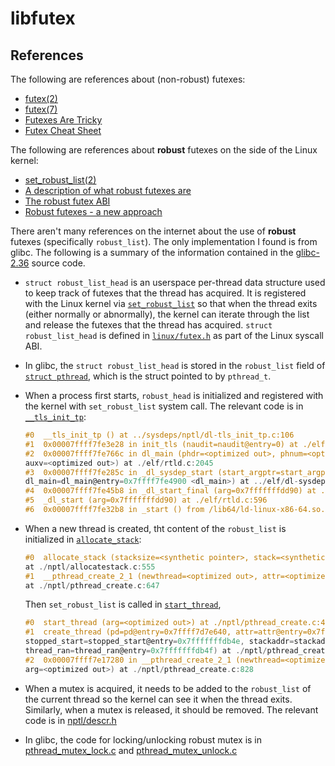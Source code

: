 # libfutex

## References

The following are references about (non-robust) futexes:

- [futex(2)](https://man7.org/linux/man-pages/man2/futex.2.html)
- [futex(7)](https://man7.org/linux/man-pages/man7/futex.7.html)
- [Futexes Are Tricky](https://cis.temple.edu/~giorgio/cis307/readings/futex.pdf)
- [Futex Cheat Sheet](http://locklessinc.com/articles/futex_cheat_sheet/)

The following are references about **robust** futexes on the side of the Linux
kernel:

- [set_robust_list(2)](https://man7.org/linux/man-pages/man2/set_robust_list.2.html)
- [A description of what robust futexes are](https://docs.kernel.org/locking/robust-futexes.html)
- [The robust futex ABI](https://docs.kernel.org/locking/robust-futex-ABI.html)
- [Robust futexes - a new approach](https://lwn.net/Articles/172149/)

There aren't many references on the internet about the use of **robust**
futexes (specifically `robust_list`). The only implementation I found is from
glibc. The following is a summary of the information contained in
the [glibc-2.36](https://github.com/bminor/glibc/tree/glibc-2.36)
source code.

- `struct robust_list_head` is an userspace per-thread data structure used to
  keep track of futexes that the thread has acquired. It is registered with the
  Linux kernel
  via [`set_robust_list`](https://man7.org/linux/man-pages/man2/set_robust_list.2.html)
  so that when the thread exits (either normally or abnormally), the kernel can
  iterate through the list and release the futexes that the thread has
  acquired. `struct robust_list_head` is defined
  in [`linux/futex.h`](https://github.com/torvalds/linux/blob/8cb1ae19bfae92def42c985417cd6e894ddaa047/include/uapi/linux/futex.h#L89-L122)
  as part of the Linux syscall ABI.

- In glibc, the `struct robust_list_head` is stored in the `robust_list`
  field
  of [`struct pthread`](https://github.com/bminor/glibc/blob/4e21c2075193e406a92c0d1cb091a7c804fda4d9/nptl/descr.h#L179),
  which is the struct pointed to by `pthread_t`.

- When a process first starts, `robust_head` is initialized and registered
  with the kernel with `set_robust_list` system call. The relevant code is in
  [`__tls_init_tp`](https://github.com/bminor/glibc/blob/4e21c2075193e406a92c0d1cb091a7c804fda4d9/sysdeps/nptl/dl-tls_init_tp.c#L84-L101):

    ```c
    #0  __tls_init_tp () at ../sysdeps/nptl/dl-tls_init_tp.c:106
    #1  0x00007ffff7fe3e28 in init_tls (naudit=naudit@entry=0) at ./elf/rtld.c:821
    #2  0x00007ffff7fe766c in dl_main (phdr=<optimized out>, phnum=<optimized out>, user_entry=<optimized out>,
    auxv=<optimized out>) at ./elf/rtld.c:2045
    #3  0x00007ffff7fe285c in _dl_sysdep_start (start_argptr=start_argptr@entry=0x7fffffffdd90,
    dl_main=dl_main@entry=0x7ffff7fe4900 <dl_main>) at ../elf/dl-sysdep.c:256
    #4  0x00007ffff7fe45b8 in _dl_start_final (arg=0x7fffffffdd90) at ./elf/rtld.c:507
    #5  _dl_start (arg=0x7fffffffdd90) at ./elf/rtld.c:596
    #6  0x00007ffff7fe32b8 in _start () from /lib64/ld-linux-x86-64.so.2
    ```
- When a new thread is created, tht content of the `robust_list` is initialized
  in
  [`allocate_stack`](https://github.com/bminor/glibc/blob/4e21c2075193e406a92c0d1cb091a7c804fda4d9/nptl/allocatestack.c#L545-L555):

    ```c
    #0  allocate_stack (stacksize=<synthetic pointer>, stack=<synthetic pointer>, pdp=<synthetic pointer>, attr=0x7fffffffdb50)
    at ./nptl/allocatestack.c:555
    #1  __pthread_create_2_1 (newthread=<optimized out>, attr=<optimized out>, start_routine=<optimized out>, arg=<optimized out>)
    at ./nptl/pthread_create.c:647
    ```
  Then `set_robust_list` is called in
  [`start_thread`](https://github.com/bminor/glibc/blob/4e21c2075193e406a92c0d1cb091a7c804fda4d9/nptl/pthread_create.c#L382-L387),

    ```c
    #0  start_thread (arg=<optimized out>) at ./nptl/pthread_create.c:400
    #1  create_thread (pd=pd@entry=0x7ffff7d7e640, attr=attr@entry=0x7fffffffdb50, 
    stopped_start=stopped_start@entry=0x7fffffffdb4e, stackaddr=stackaddr@entry=0x7ffff757e000, stacksize=8388352, 
    thread_ran=thread_ran@entry=0x7fffffffdb4f) at ./nptl/pthread_create.c:285
    #2  0x00007ffff7e17280 in __pthread_create_2_1 (newthread=<optimized out>, attr=<optimized out>, start_routine=<optimized out>,
    arg=<optimized out>) at ./nptl/pthread_create.c:828
    ```
- When a mutex is acquired, it needs to be added to the `robust_list` of the
  current thread so the kernel can see it when the thread exits. Similarly, when
  a mutex is released, it should be removed. The relevant code is
  in [nptl/descr.h](https://github.com/bminor/glibc/blob/4e21c2075193e406a92c0d1cb091a7c804fda4d9/nptl/descr.h#L178-L227)

- In glibc, the code for locking/unlocking robust mutex is in 
  [pthread_mutex_lock.c](https://github.com/bminor/glibc/blob/4e21c2075193e406a92c0d1cb091a7c804fda4d9/nptl/pthread_mutex_lock.c#L200-L362)
  and [pthread_mutex_unlock.c](https://github.com/bminor/glibc/blob/4e21c2075193e406a92c0d1cb091a7c804fda4d9/nptl/pthread_mutex_unlock.c#L139-L187)
